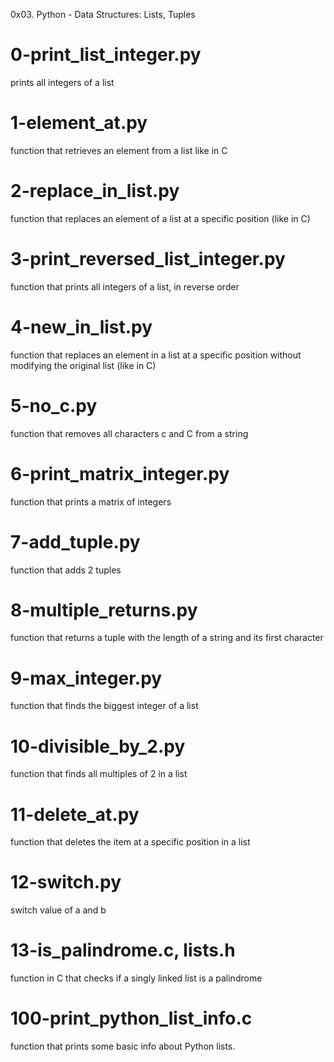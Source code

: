 0x03. Python - Data Structures: Lists, Tuples

# 0-print_list_integer.py
prints all integers of a list

# 1-element_at.py
function that retrieves an element from a list like in C

# 2-replace_in_list.py
function that replaces an element of a list at a specific position (like in C)

# 3-print_reversed_list_integer.py
function that prints all integers of a list, in reverse order

# 4-new_in_list.py
function that replaces an element in a list at a specific position without modifying the original list (like in C)

# 5-no_c.py
function that removes all characters c and C from a string

# 6-print_matrix_integer.py
function that prints a matrix of integers

# 7-add_tuple.py
function that adds 2 tuples

# 8-multiple_returns.py
function that returns a tuple with the length of a string and its first character

# 9-max_integer.py
function that finds the biggest integer of a list

# 10-divisible_by_2.py
function that finds all multiples of 2 in a list

# 11-delete_at.py
function that deletes the item at a specific position in a list

# 12-switch.py
switch value of a and b

# 13-is_palindrome.c, lists.h
function in C that checks if a singly linked list is a palindrome

# 100-print_python_list_info.c
function that prints some basic info about Python lists.
